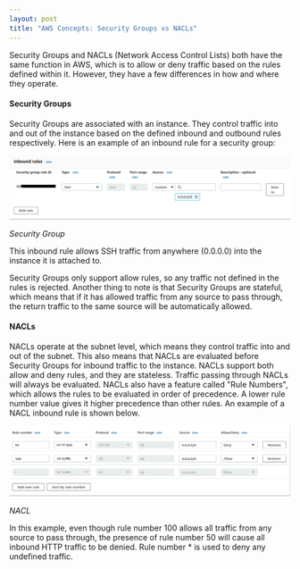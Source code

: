 ```yaml
---
layout: post
title: "AWS Concepts: Security Groups vs NACLs"
---
```


Security Groups and NACLs (Network Access Control Lists) both have the same function in AWS, which is to allow or deny traffic based on the rules defined within it. However, they have a few differences in how and where they operate.

#### Security Groups

Security Groups are associated with an instance. They control traffic into and out of the instance based on the defined inbound and outbound rules respectively. Here is an example of an inbound rule for a security group:

![security-group.png](/assets/img/posts/aws-concepts-security-groups-vs-nacls/security-group.png)

*Security Group*

This inbound rule allows SSH traffic from anywhere (0.0.0.0) into the instance it is attached to.

Security Groups only support allow rules, so any traffic not defined in the rules is rejected. Another thing to note is that Security Groups are stateful, which means that if it has allowed traffic from any source to pass through, the return traffic to the same source will be automatically allowed.

#### NACLs

NACLs operate at the subnet level, which means they control traffic into and out of the subnet. This also means that NACLs are evaluated before Security Groups for inbound traffic to the instance. NACLs support both allow and deny rules, and they are stateless. Traffic passing through NACLs will always be evaluated. NACLs also have a feature called "Rule Numbers", which allows the rules to be evaluated in order of precedence. A lower rule number value gives it higher precedence than other rules. An example of a NACL inbound rule is shown below.

![NACL.png](/assets/img/posts/aws-concepts-security-groups-vs-nacls/NACL.png)

*NACL*

In this example, even though rule number 100 allows all traffic from any source to pass through, the presence of rule number 50 will cause all inbound HTTP traffic to be denied. Rule number * is used to deny any undefined traffic.